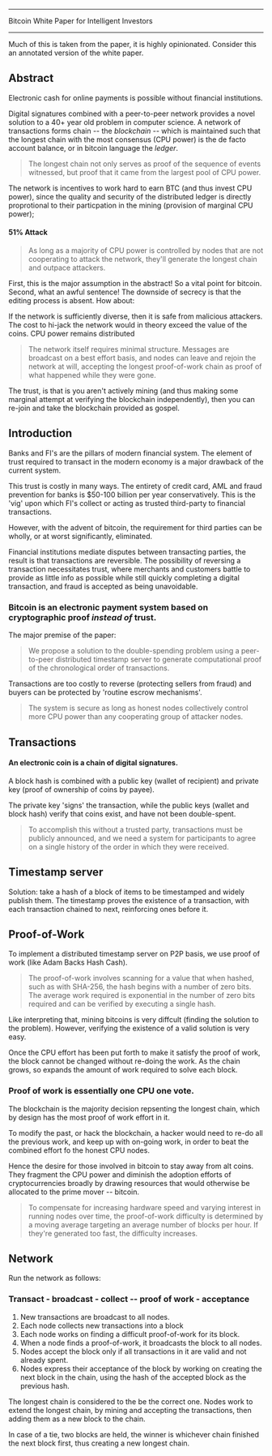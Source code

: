 *********************************************
Bitcoin White Paper for Intelligent Investors
*********************************************

Much of this is taken from the paper, it is highly opinionated.  Consider this an annotated version of the white paper. 

## Abstract 

Electronic cash for online payments is possible without financial institutions.  

Digital signatures combined with a peer-to-peer network provides a novel solution to a 40+ year old problem in computer science. A network of transactions forms chain --  the *blockchain* -- which is maintained such that the longest chain with the most consensus (CPU power) is the de facto account balance, or in bitcoin language the *ledger*. 

> The longest chain not only serves as proof of the sequence of events witnessed, 
> but proof that it came from the largest pool of CPU power.

The network is incentives to work hard to earn BTC (and thus invest CPU power), since the quality and security of the distributed ledger is directly proprotional to their particpation in the mining (provision of marginal CPU power);


#### 51% Attack 

>As long as a majority of CPU power is controlled by nodes that are not cooperating to attack the network, they'll generate the longest chain and outpace attackers.

First, this is the major assumption in the abstract!  So a vital point for bitcoin.  Second, what an awful sentence!  The downside of secrecy is that the editing process is absent.  How about: 

If the network is sufficiently diverse, then it is safe from malicious attackers.  The cost to hi-jack the network would in theory exceed the value of the coins.  CPU power remains distributed 

>The network itself requires minimal structure. Messages are broadcast on a best effort basis, and nodes can leave and rejoin the network at will, accepting the longest proof-of-work chain as proof of what happened while they were gone.

The trust, is that is you aren't actively mining (and thus making some marginal attempt at verifying the blockchain independently), then you can re-join and take the blockchain provided as gospel. 


## Introduction 

Banks and FI's are the pillars of modern financial system.  The element of trust required to transact in the modern economy is a major drawback of the current system.

This trust is costly in many ways.  The entirety of credit card, AML and fraud prevention for banks is $50-100 billion per year conservatively.  This is the 'vig'
 upon which FI's collect or acting as trusted third-party to financial transactions. 

However, with the advent of bitcoin, the requirement for third parties can be wholly, or at worst significantly, eliminated. 

Financial institutions mediate disputes between transacting parties, the result is that transactions are reversible.  The possibility of reversing a transaction necessitates trust, where merchants and customers battle to provide as little info as possible while still quickly completing a digital transaction, and fraud is accepted as being unavoidable. 

### Bitcoin is an electronic payment system based on cryptographic proof *instead of* trust.   

The major premise of the paper:

> We propose a solution to the double-spending problem using a peer-to-peer distributed timestamp server to generate computational proof of the chronological order of transactions. 

Transactions are too costly to reverse (protecting sellers from fraud) and buyers can be protected by 'routine escrow mechanisms'.

> The system is secure as long as honest nodes collectively control more CPU power than any cooperating group of attacker nodes.

## Transactions

#### An electronic coin is a chain of digital signatures. 

A block hash is combined with a public key (wallet of recipient) and private key (proof of ownership of coins by payee).

The private key 'signs' the transaction, while the public keys (wallet and block hash) verify that coins exist, and have not been double-spent.

> To accomplish this without a trusted party, transactions must be publicly announced, and we need a system for participants to agree on a single history of the order in which they were received. 

## Timestamp server

Solution: take a hash of a block of items to be timestamped and widely publish them.  The timestamp proves the existence of a transaction, with each transaction chained to next, reinforcing ones before it.

## Proof-of-Work

To implement a distributed timestamp server on P2P basis, we use proof of work (like Adam Backs Hash Cash).  

> The proof-of-work involves scanning for a value that when hashed, such as with SHA-256, the hash begins with a number of zero bits. The average work required is exponential in the number of zero bits required and can be verified by executing a single hash.

Like interpreting that, mining bitcoins is very diffcult (finding the solution to the problem).  However, verifying the existence of a valid solution is very easy.  

Once the CPU effort has been put forth to make it satisfy the proof of work, the block cannot be changed without re-doing the work.  As the chain grows, so expands the amount of work required to solve each block.

### Proof of work is essentially one CPU one vote.

The blockchain is the majority decision repsenting the longest chain, which by design has the most proof of work effort in it.

To modify the past, or hack the blockchain, a hacker would need to re-do all the previous work, and keep up with on-going work, in order to beat the combined effort fo the honest CPU nodes.

Hence the desire for those involved in bitcoin to stay away from alt coins.  They fragment the CPU power and diminish the adoption efforts of cryptocurrencies broadly by drawing resources that would otherwise be allocated to the prime mover -- bitcoin. 

> To compensate for increasing hardware speed and varying interest in running nodes over time, the proof-of-work difficulty is determined by a moving average targeting an average number of blocks per hour. If they're generated too fast, the difficulty increases.

## Network

Run the network as follows: 

### Transact - broadcast - collect -- proof of work - acceptance

1.  New transactions are broadcast to all nodes.
2.  Each node collects new transactions into a block
3.  Each node works on finding a difficult proof-of-work for its block. 
4.  When a node finds a proof-of-work, it broadcasts the block to all nodes.
5.  Nodes accept the block only if all transactions in it are valid and not already spent.
6.  Nodes express their acceptance of the block by working on creating the next block in the chain, using the hash of the accepted block as the previous hash.


The longest chain is considered to the be the correct one.  Nodes work to extend the longest chain, by mining and accepting the transactions, then adding them as a new block to the chain.

In case of a tie, two blocks are held, the winner is whichever chain finished the next block first, thus creating a new longest chain. 




